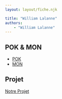 ```yaml
---
layout: layout/fiche.njk

title: "William Lalanne"
authors:
    - "William Lalanne"
---
```



## POK & MON

* [POK](./pok)
* [MON](./mon)

## Projet

[Notre Projet](../../../projets/20XX-20YY/notre-projet)
